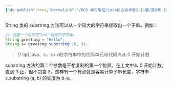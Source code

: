 ```yaml
---
{"dg-publish":true,"permalink":"/003 学习笔记/java核心技术卷1-11版/第3章 Java的基本程序设计结构/3.6 字符串/3.6.1 子串/","dgPassFrontmatter":true,"created":"2024-04-15T14:59:11.990+08:00","updated":"2024-06-01T10:43:35.140+08:00"}
---
```


String 类的 substring 方法可以从一个较大的字符串提取出一个子串。例如：

```java
// 创建一个由字符“HeL"组成的字符串。
String greeting = "Hello";
String s= greeting.substring (0, 3);
```

>[!  tip] java、c、c++的字符串中的代码单元和代码点从 0 开始计数

substring 方法的第二个参数是不想复制的第一个位置。在上文中从 0 开始计数，直到 3 止，但不包含 3。这样有一个有点就是容易计算子串长度，字符串 s.substring (a, b) 的长度为 b-a。